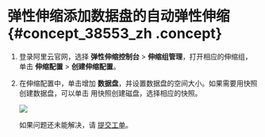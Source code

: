 # 弹性伸缩添加数据盘的自动弹性伸缩 {#concept_38553_zh .concept}

1.  登录阿里云官网，选择 **弹性伸缩控制台** \> **伸缩组管理**，打开相应的伸缩组，单击 **伸缩配置** \> **创建伸缩配置**。
2.  在伸缩配置中，单击增加 **数据盘**，并设置数据盘的空间大小。如果需要用快照创建数据盘，可以单击 用快照创建磁盘，选择相应的快照。

    ![](http://static-aliyun-doc.oss-cn-hangzhou.aliyuncs.com/assets/img/40687/154227520630595_zh-CN.png)

    如果问题还未能解决，请 [提交工单](https://selfservice.console.aliyun.com/ticket/createIndex.htm)。


